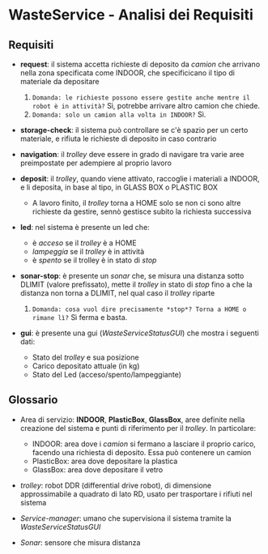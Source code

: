 # WasteService - Analisi dei Requisiti

## Requisiti

- **request**: il sistema accetta richieste di deposito da *camion* che arrivano nella zona specificata come INDOOR, che specificicano il tipo di materiale da depositare
    1. `Domanda: le richieste possono essere gestite anche mentre il robot è in attività?`
    Sì, potrebbe arrivare altro camion che chiede.
    2. `Domanda: solo un camion alla volta in INDOOR?`
    Sì.

- **storage-check**: il sistema può controllare se c'è spazio per un certo materiale, e rifiuta le richieste di deposito in caso contrario

- **navigation**: il *trolley* deve essere in grado di navigare tra varie aree preimpostate per adempiere al proprio lavoro

- **deposit**: il *trolley*, quando viene attivato, raccoglie i materiali a INDOOR, e li deposita, in base al tipo, in GLASS BOX o PLASTIC BOX
    - A lavoro finito, il *trolley* torna a HOME solo se non ci sono altre richieste da gestire, sennò gestisce subito la richiesta successiva

- **led**: nel sistema è presente un led che:
    - è *acceso* se il *trolley* è a HOME
    - *lampeggia* se il *trolley* è in attività
    - è *spento* se il trolley è in stato di *stop*

- **sonar-stop**: è presente un *sonar* che, se misura una distanza sotto DLIMIT (valore prefissato), mette il *trolley* in stato di *stop* fino a che la distanza non torna a DLIMIT, nel qual caso il *trolley* riparte
    1. `Domanda: cosa vuol dire precisamente *stop*? Torna a HOME o rimane lì?`
    Sì ferma e basta.

- **gui**: è presente una gui (*WasteServiceStatusGUI*) che mostra i seguenti dati:
    - Stato del *trolley* e sua posizione
    - Carico depositato attuale (in kg)
    - Stato del Led (acceso/spento/lampeggiante)

## Glossario

- Area di servizio: **INDOOR**, **PlasticBox**, **GlassBox**, aree definite nella creazione del sistema e punti di riferimento per il *trolley*. In particolare:
    - INDOOR: area dove i *camion* si fermano a lasciare il proprio carico, facendo una richiesta di deposito. Essa può contenere un camion
    - PlasticBox: area dove depositare la plastica
    - GlassBox: area dove depositare il vetro

- *trolley*: robot DDR (differential drive robot), di dimensione approssimabile a quadrato di lato RD, usato per trasportare i rifiuti nel sistema

- *Service-manager*: umano che supervisiona il sistema tramite la *WasteServiceStatusGUI*

- *Sonar*: sensore che misura distanza
